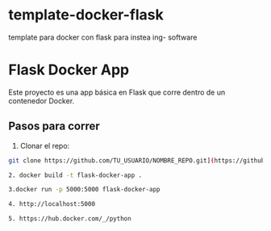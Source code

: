 # template-docker-flask
template para docker con flask para instea ing- software 


# Flask Docker App

Este proyecto es una app básica en Flask que corre dentro de un contenedor Docker.

## Pasos para correr

1. Clonar el repo:

```bash
git clone https://github.com/TU_USUARIO/NOMBRE_REPO.git](https://github.com/germanalexis999/template-docker-flask.git

2. docker build -t flask-docker-app .

3.docker run -p 5000:5000 flask-docker-app

4. http://localhost:5000

5. https://hub.docker.com/_/python
